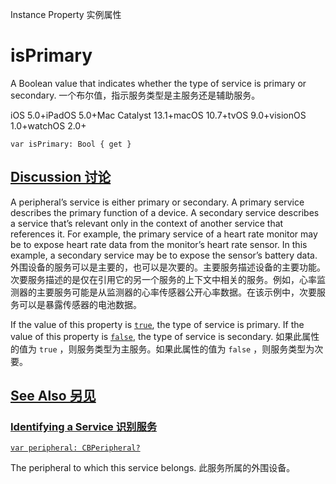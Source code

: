 Instance Property 实例属性

# isPrimary

A Boolean value that indicates whether the type of service is primary or secondary.
一个布尔值，指示服务类型是主服务还是辅助服务。

iOS 5.0+iPadOS 5.0+Mac Catalyst 13.1+macOS 10.7+tvOS 9.0+visionOS 1.0+watchOS 2.0+

```
var isPrimary: Bool { get }
```



## [Discussion 讨论](https://developer.apple.com/documentation/corebluetooth/cbservice/isprimary#Discussion)

A peripheral’s service is either primary or secondary. A primary service describes the primary function of a device. A secondary service describes a service that’s relevant only in the context of another service that references it. For example, the primary service of a heart rate monitor may be to expose heart rate data from the monitor’s heart rate sensor. In this example, a secondary service may be to expose the sensor’s battery data.
外围设备的服务可以是主要的，也可以是次要的。主要服务描述设备的主要功能。次要服务描述的是仅在引用它的另一个服务的上下文中相关的服务。例如，心率监测器的主要服务可能是从监测器的心率传感器公开心率数据。在该示例中，次要服务可以是暴露传感器的电池数据。

If the value of this property is [`true`](https://developer.apple.com/documentation/swift/true), the type of service is primary. If the value of this property is [`false`](https://developer.apple.com/documentation/swift/false), the type of service is secondary.
如果此属性的值为 `true` ，则服务类型为主服务。如果此属性的值为 `false` ，则服务类型为次要。



## [See Also 另见](https://developer.apple.com/documentation/corebluetooth/cbservice/isprimary#see-also)

### [Identifying a Service 识别服务](https://developer.apple.com/documentation/corebluetooth/cbservice/isprimary#Identifying-a-Service)

[`var peripheral: CBPeripheral?`](https://developer.apple.com/documentation/corebluetooth/cbservice/peripheral)

The peripheral to which this service belongs.
此服务所属的外围设备。
